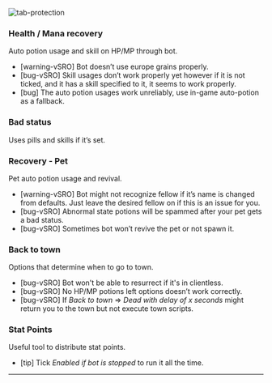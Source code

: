 ![tab-protection](https://user-images.githubusercontent.com/88906665/183353972-176bfad8-a674-478e-90b2-e224fb431f08.png)

### Health / Mana recovery

Auto potion usage and skill on HP/MP through bot.

*   \[warning-vSRO\] Bot doesn’t use europe grains properly.
*   \[bug-vSRO\] Skill usages don’t work properly yet however if it is not ticked, and it has a skill specified to it, it seems to work properly.
*   \[bug\] The auto potion usages work unreliably, use in-game auto-potion as a fallback.

### Bad status

Uses pills and skills if it’s set.

### Recovery - Pet

Pet auto potion usage and revival.

*   \[warning-vSRO\] Bot might not recognize fellow if it’s name is changed from defaults. Just leave the desired fellow on if this is an issue for you.
*   \[bug-vSRO\] Abnormal state potions will be spammed after your pet gets a bad status.
*   \[bug-vSRO\] Sometimes bot won’t revive the pet or not spawn it.

### Back to town

Options that determine when to go to town.

*   \[bug-vSRO\] Bot won't be able to resurrect if it's in clientless.
*   \[bug-vSRO\] No HP/MP potions left options doesn’t work correctly.
*   \[bug-vSRO\] If _Back to town_ => _Dead with delay of x seconds_ might return you to the town but not execute town scripts.

### Stat Points

Useful tool to distribute stat points.

*   \[tip\] Tick _Enabled if bot is stopped_ to run it all the time.

---